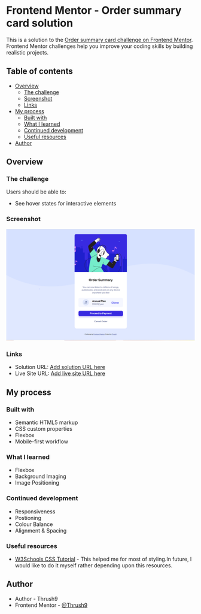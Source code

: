 # Frontend Mentor - Order summary card solution

This is a solution to the [Order summary card challenge on Frontend Mentor](https://www.frontendmentor.io/challenges/order-summary-component-QlPmajDUj). Frontend Mentor challenges help you improve your coding skills by building realistic projects.

## Table of contents

- [Overview](#overview)
  - [The challenge](#the-challenge)
  - [Screenshot](#screenshot)
  - [Links](#links)
- [My process](#my-process)
  - [Built with](#built-with)
  - [What I learned](#what-i-learned)
  - [Continued development](#continued-development)
  - [Useful resources](#useful-resources)
- [Author](#author)

## Overview

### The challenge

Users should be able to:

- See hover states for interactive elements

### Screenshot

![](./capture.PNG)

### Links

- Solution URL: [Add solution URL here](https://your-solution-url.com)
- Live Site URL: [Add live site URL here](https://your-live-site-url.com)

## My process

### Built with

- Semantic HTML5 markup
- CSS custom properties
- Flexbox
- Mobile-first workflow

### What I learned

- Flexbox
- Background Imaging
- Image Positioning

### Continued development

- Responsiveness
- Postioning
- Colour Balance
- Alignment & Spacing

### Useful resources

- [W3Schools CSS Tutorial](https://www.w3schools.com/css/default.asp) - This helped me for most of styling.In future, I would like to do it myself rather depending upon this resources.

## Author

- Author - Thrush9
- Frontend Mentor - [@Thrush9](https://www.frontendmentor.io/profile/Thrush9)

